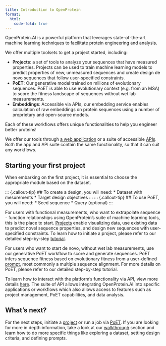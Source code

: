 ```yaml
---
title: Introduction to OpenProtein
format:
  html:
    code-fold: true
---
```

OpenProtein.AI is a powerful platform that leverages state-of-the-art machine learning techniques to facilitate protein engineering and analysis.

We offer multiple toolsets to get a project started, including:

* **Projects**: a set of tools to analyze your sequences that have measured properties. Projects can be used to train machine learning models to predict properties of new, unmeasured sequences and create design de novo sequences that follow user-specified constraints. 
* **PoET**: Our generative model trained on millions of evolutionary sequences. PoET is able to use evolutionary context (e.g. from an MSA) to score the fitness landscape of sequences without wet lab measurements. 
* **Embeddings**: Accessible via APIs, our embedding service enables calculation of raw embeddings on protein sequences using a number of proprietary and open-source models.

Each of these workflows offers unique functionalities to help you engineer better proteins! 

We offer our tools through [a web application](./dataset-page.md) or a suite of accessible [APIs](./api-introduction.qmd). Both the app and API suite contain the same functionality, so that it can suit any workflows. 

## Starting your first project

When embarking on the first project, it is essential to choose the appropriate module based on the dataset. 
<style>
.callout-tip-container {
  display: flex;
  flex-wrap: wrap;
  justify-content: space-around;
  /* align-items: center; */
}

.callout-tip-container div.callout-tip.callout{
  width: 40%;
}
</style>

<div class="callout-tip-container">
::: {.callout-tip} 
## To create a design, you will need:
  * Dataset with mesurements
  * Target design objectives
:::
::: {.callout-tip} 
## To use PoET, you will need:
  * Seed sequence
  * Query (optional)
:::
</div>

For users with functional measurements, who want to extrapolate sequence - function relationships using OpenProtein’s suite of machine learning tools, this is the place to start. [Projects](./dataset-page.md) enable visualizing data, use existing data to predict novel sequence properties, and design new sequences with user-specified constraints. To learn how to initiate a project, please refer to our detailed step-by-step [tutorial](./mutagenesis-page).

For users who want to start de novo, without wet lab measurements, use our generative PoET workflow to score and generate sequences. PoET infers sequence fitness based on evolutionary fitness from a user-defined [prompt](./poet-defining-prompts-page), most commonly a multiple sequence alignment. For more details on PoET, please refer to our detailed step-by-step tutorial.

To learn how to interact with the platform’s functionality via API, view more details [here](./api-introduction.qmd). The suite of API allows integrating OpenProtein.AI into specific applications or workflows which also allows access to features such as project management, PoET capabilities, and data analysis.

## What’s next?

For the next steps, initiate a [project](./dataset-page.md) or run a job via [PoET](./poet-introduction-page.md). If you are looking for more in depth information, take a look at our [walkthrough](./demo-datasets-page.md) section and learn how to do more specific things like exploring a dataset, setting design criteria, and defining prompts.
